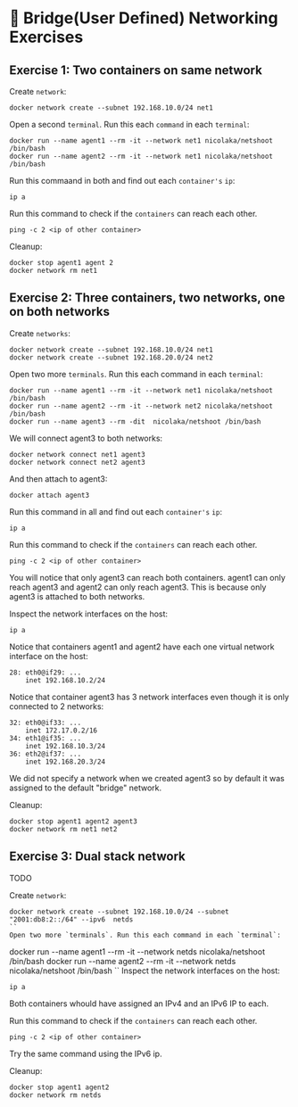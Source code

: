 #   :bridge_at_night: Bridge(User Defined) Networking Exercises

## Exercise 1: Two containers on same network

Create `network`:
```
docker network create --subnet 192.168.10.0/24 net1
```

Open a second `terminal`. Run this each `command` in each `terminal`:

```
docker run --name agent1 --rm -it --network net1 nicolaka/netshoot /bin/bash
docker run --name agent2 --rm -it --network net1 nicolaka/netshoot /bin/bash
```

Run this commaand in both and find out each `container's` `ip`:
```
ip a
```

Run  this command  to check if the `containers` can reach each other.
```
ping -c 2 <ip of other container>
```
Cleanup:
```
docker stop agent1 agent 2
docker network rm net1
```


## Exercise 2: Three containers, two networks, one on both networks

Create `networks`:
```
docker network create --subnet 192.168.10.0/24 net1
docker network create --subnet 192.168.20.0/24 net2
```

Open two more `terminals`. Run this each command in each `terminal`:

```
docker run --name agent1 --rm -it --network net1 nicolaka/netshoot /bin/bash
docker run --name agent2 --rm -it --network net2 nicolaka/netshoot /bin/bash
docker run --name agent3 --rm -dit  nicolaka/netshoot /bin/bash
```

We will connect agent3 to both networks:
```
docker network connect net1 agent3
docker network connect net2 agent3
```
And then attach to agent3:
```
docker attach agent3
```
Run this command in all and find out each `container's` `ip`:
```
ip a
```
Run  this command  to check if the `containers` can reach each other.
```
ping -c 2 <ip of other container>
```
You will notice that only agent3 can reach both containers.
agent1 can only reach agent3 and agent2 can only reach agent3.
This is because only agent3 is attached to both networks.

Inspect the network interfaces on the host:
```
ip a
```
Notice that containers agent1 and agent2 have each one virtual network interface on the host:
```
28: eth0@if29: ...
    inet 192.168.10.2/24 
```
Notice that container agent3 has 3 network interfaces even though it is only connected to 2 networks:
```
32: eth0@if33: ...
    inet 172.17.0.2/16 
34: eth1@if35: ...
    inet 192.168.10.3/24 
36: eth2@if37: ...
    inet 192.168.20.3/24 
```
We did not specify a network when we created agent3 so by default it was assigned to the default "bridge" network.

Cleanup:

```
docker stop agent1 agent2 agent3
docker network rm net1 net2
```


## Exercise 3: Dual stack network

TODO

Create `network`:
```
docker network create --subnet 192.168.10.0/24 --subnet "2001:db8:2::/64" --ipv6  netds
``
Open two more `terminals`. Run this each command in each `terminal`:
```
docker run --name agent1 --rm -it --network netds nicolaka/netshoot /bin/bash
docker run --name agent2 --rm -it --network netds nicolaka/netshoot /bin/bash
``
Inspect the network interfaces on the host:
```
ip a
```
Both containers whould have assigned an IPv4 and an IPv6 IP to each.

Run  this command  to check if the `containers` can reach each other.
```
ping -c 2 <ip of other container>
```
Try the same command using the IPv6 ip.

Cleanup:

```
docker stop agent1 agent2 
docker network rm netds
```
